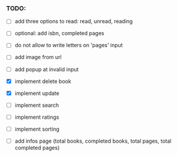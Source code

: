 ### TODO:
- [ ] add three options to read: read, unread, reading
- [ ] optional: add isbn, completed pages
- [ ] do not allow to write letters on 'pages' input
- [ ] add image from url
- [ ] add popup at invalid input
- [x] implement delete book
- [x] implement update
- [ ] implement search
- [ ] implement ratings
- [ ] implement sorting
- [ ] add infos page (total books, completed books, total pages, total completed pages)


